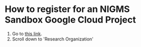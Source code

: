 # How to register for an NIGMS Sandbox Google Cloud Project

1. Go to [this link](https://nih-cloudlab.firebaseapp.com/NIGMS).
2. Scroll down to 'Research Organization'
